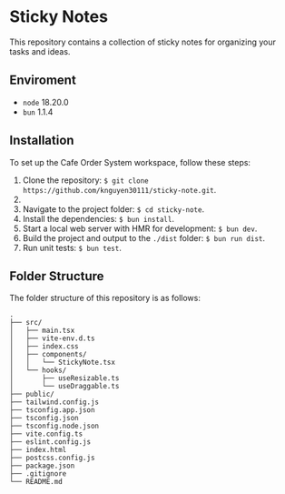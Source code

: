 # Sticky Notes

This repository contains a collection of sticky notes for organizing your tasks and ideas.

## Enviroment

- `node` 18.20.0
- `bun` 1.1.4

## Installation

To set up the Cafe Order System workspace, follow these steps:

1. Clone the repository: `$ git clone https://github.com/knguyen30111/sticky-note.git`.
2.
3. Navigate to the project folder: `$ cd sticky-note`.
4. Install the dependencies: `$ bun install`.
5. Start a local web server with HMR for development: `$ bun dev`.
6. Build the project and output to the `./dist` folder: `$ bun run dist`.
7. Run unit tests: `$ bun test`.

## Folder Structure

The folder structure of this repository is as follows:

```
.
├── src/
│   ├── main.tsx
│   ├── vite-env.d.ts
│   ├── index.css
│   ├── components/
│   │   └── StickyNote.tsx
│   └── hooks/
│       ├── useResizable.ts
│       └── useDraggable.ts
├── public/
├── tailwind.config.js
├── tsconfig.app.json
├── tsconfig.json
├── tsconfig.node.json
├── vite.config.ts
├── eslint.config.js
├── index.html
├── postcss.config.js
├── package.json
├── .gitignore
└── README.md
```
